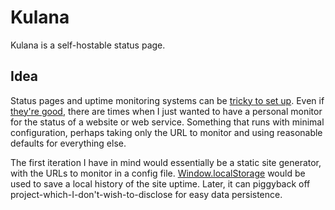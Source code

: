 # Kulana

Kulana is a self-hostable status page.

## Idea

Status pages and uptime monitoring systems can be [tricky to set up](https://www.atlassian.com/software/statuspage). Even if [they're good](https://betteruptime.com/), there are times when I just wanted to have a personal monitor for the status of a website or web service. Something that runs with minimal configuration, perhaps taking only the URL to monitor and using reasonable defaults for everything else.

The first iteration I have in mind would essentially be a static site generator, with the URLs to monitor in a config file. [Window.localStorage](https://developer.mozilla.org/en-US/docs/Web/API/Window/localStorage) would be used to save a local history of the site uptime. Later, it can piggyback off project-which-I-don't-wish-to-disclose for easy data persistence.
